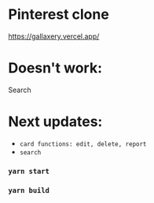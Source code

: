 # Pinterest clone

https://gallaxery.vercel.app/

# Doesn't work:

Search

# Next updates:

- `card functions: edit, delete, report`
- `search`

### `yarn start`

### `yarn build`
